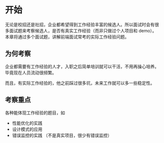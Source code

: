 # 开始

无论是校招还是社招，企业都希望得到工作经验丰富的候选人。所以面试时会有很多面试题来考察候选人，是否有真实工作经验（而非只做过个人项目和 demo）。本章将通过多个面试题，讲解前端面试常考的实际工作经验问题。

## 为何考察

企业都需要有工作经验的人才，入职之后简单培训就可以干活，不用再操心培养。毕竟现在人员流动很频繁。

而且，有实际工作经验的，他之前踩过很多坑，未来工作就可以多一些稳定性。

## 考察重点

各种能体现工作经验的题目，如
- 性能优化的实践
- 设计模式的应用
- 错误监控的实践 （不是真实项目，很少有错误监控）


